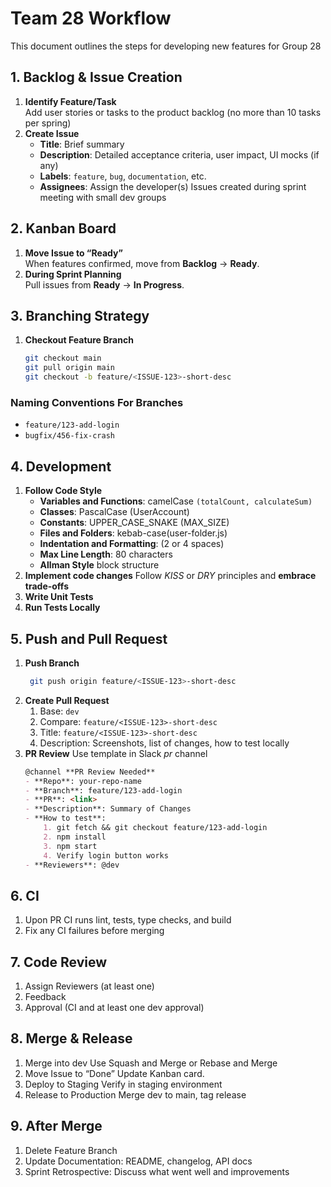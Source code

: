 # Team 28 Workflow

This document outlines the steps for developing new features for Group 28

## 1. Backlog & Issue Creation
1. **Identify Feature/Task**  
   Add user stories or tasks to the product backlog (no more than 10 tasks per spring)
2. **Create Issue**  
   - **Title**: Brief summary
   - **Description**: Detailed acceptance criteria, user impact, UI mocks (if any)  
   - **Labels**: `feature`, `bug`, `documentation`, etc.  
   - **Assignees**: Assign the developer(s)
    Issues created during sprint meeting with small dev groups
## 2. Kanban Board
1. **Move Issue to “Ready”**  
   When features confirmed, move from **Backlog** → **Ready**.
2. **During Sprint Planning**  
   Pull issues from **Ready** → **In Progress**.

## 3. Branching Strategy
1. **Checkout Feature Branch**  
   ```bash
   git checkout main
   git pull origin main
   git checkout -b feature/<ISSUE-123>-short-desc
   ```
### Naming Conventions For Branches
- `feature/123-add-login`
- `bugfix/456-fix-crash`

## 4. Development
1. **Follow Code Style** 
   - **Variables and Functions**: camelCase `(totalCount, calculateSum)`
   - **Classes**: PascalCase (UserAccount)
   - **Constants**: UPPER_CASE_SNAKE (MAX_SIZE)
   - **Files and Folders**: kebab-case(user-folder.js)
   - **Indentation and Formatting**: (2 or 4 spaces)
   - **Max Line Length**: 80 characters
   - **Allman Style** block structure
2. **Implement code changes**
   Follow _KISS_ or _DRY_ principles and **embrace trade-offs**
3. **Write Unit Tests**
4. **Run Tests Locally**

## 5. Push and Pull Request
1. **Push Branch**
   ```bash
    git push origin feature/<ISSUE-123>-short-desc
   ```
2. **Create Pull Request**
   1. Base: `dev`
   2. Compare: `feature/<ISSUE-123>-short-desc`
   3. Title: `feature/<ISSUE-123>-short-desc`
   4. Description: Screenshots, list of changes, how to test locally
3. **PR Review**
    Use template in Slack *pr* channel
    ```markdown
    @channel **PR Review Needed**
    - **Repo**: your-repo-name  
    - **Branch**: feature/123-add-login  
    - **PR**: <link>  
    - **Description**: Summary of Changes
    - **How to test**:
        1. git fetch && git checkout feature/123-add-login  
        2. npm install  
        3. npm start  
        4. Verify login button works  
    - **Reviewers**: @dev
    ```
## 6. CI
1. Upon PR CI runs lint, tests, type checks, and build
2. Fix any CI failures before merging

## 7. Code Review
1. Assign Reviewers (at least one)
2. Feedback
3. Approval (CI and at least one dev approval)

## 8. Merge & Release
1. Merge into dev
    Use Squash and Merge or Rebase and Merge
2. Move Issue to “Done”
    Update Kanban card.
3. Deploy to Staging
    Verify in staging environment
4. Release to Production
    Merge dev to main, tag release

## 9. After Merge
1. Delete Feature Branch 
2. Update Documentation: README, changelog, API docs
3. Sprint Retrospective: Discuss what went well and improvements

